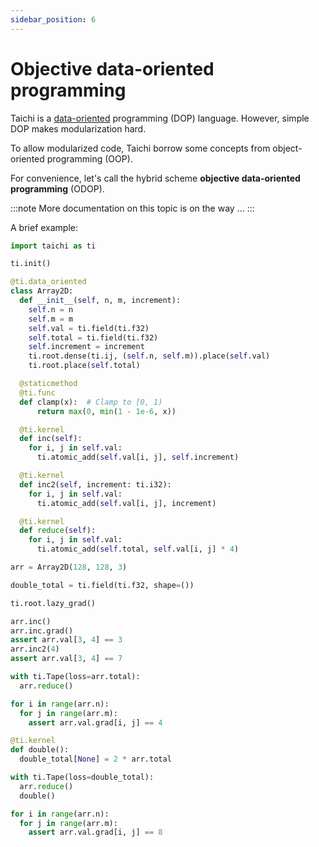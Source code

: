 ```yaml
---
sidebar_position: 6
---
```


# Objective data-oriented programming

Taichi is a
[data-oriented](https://en.wikipedia.org/wiki/Data-oriented_design)
programming (DOP) language. However, simple DOP makes modularization
hard.

To allow modularized code, Taichi borrow some concepts from
object-oriented programming (OOP).

For convenience, let's call the hybrid scheme **objective data-oriented
programming** (ODOP).

:::note
More documentation on this topic is on the way ...
:::

A brief example:

```python
import taichi as ti

ti.init()

@ti.data_oriented
class Array2D:
  def __init__(self, n, m, increment):
    self.n = n
    self.m = m
    self.val = ti.field(ti.f32)
    self.total = ti.field(ti.f32)
    self.increment = increment
    ti.root.dense(ti.ij, (self.n, self.m)).place(self.val)
    ti.root.place(self.total)

  @staticmethod
  @ti.func
  def clamp(x):  # Clamp to [0, 1)
      return max(0, min(1 - 1e-6, x))

  @ti.kernel
  def inc(self):
    for i, j in self.val:
      ti.atomic_add(self.val[i, j], self.increment)

  @ti.kernel
  def inc2(self, increment: ti.i32):
    for i, j in self.val:
      ti.atomic_add(self.val[i, j], increment)

  @ti.kernel
  def reduce(self):
    for i, j in self.val:
      ti.atomic_add(self.total, self.val[i, j] * 4)

arr = Array2D(128, 128, 3)

double_total = ti.field(ti.f32, shape=())

ti.root.lazy_grad()

arr.inc()
arr.inc.grad()
assert arr.val[3, 4] == 3
arr.inc2(4)
assert arr.val[3, 4] == 7

with ti.Tape(loss=arr.total):
  arr.reduce()

for i in range(arr.n):
  for j in range(arr.m):
    assert arr.val.grad[i, j] == 4

@ti.kernel
def double():
  double_total[None] = 2 * arr.total

with ti.Tape(loss=double_total):
  arr.reduce()
  double()

for i in range(arr.n):
  for j in range(arr.m):
    assert arr.val.grad[i, j] == 8
```
